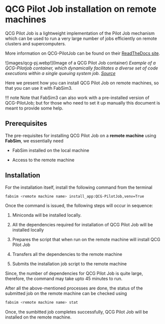 # QCG Pilot Job installation on remote machines

QCG Pilot Job is a lightweight implementation of the Pilot Job mechanism which
can be used to run a very large number of jobs efficiently on remote clusters and supercomputers.

More information on QCG-PilotJob can be found on their [ReadTheDocs site](https://qcg-pilotjob.readthedocs.io/en/develop/).

![images/qcg-pj.webp!](Image of a QCG Pilot Job container)
*Example of a QCG-Pilotjob container, which dynamically facilitates a diverse set of code executions within a single queuing system job. [Source](https://link.springer.com/chapter/10.1007/978-3-030-77977-1_39)*

Here we present how you can install QCG Pilot Job on remote machines, so that you can use it with FabSim3.

!!! note
Note that FabSim3 can also work with a pre-installed version of QCG-PilotJob; but for those who need to set it up manually this document is meant to provide some help.

## Prerequisites

The pre-requisites for installing QCG Pilot Job on a **remote machine** using **FabSim**, we essentially need

- FabSim installed on the local machine

- Access to the remote machine

## Installation

For the installation itself, install the following command from the terminal

```sh
fabsim <remote machine name> install_app:QCG-PilotJob,venv=True
```

Once the command is issued, the following steps will occur in sequence:

1. Miniconda will be installed locally.

2. All the dependencies required for installation of QCG Pilot Job will be installed locally

3. Prepares the script that when run on the remote machine will install QCG Pilot Job

4. Transfers all the dependencies to the remote machine

5. Submits the installation job script to the remote machine

Since, the number of dependencies for QCG Pilot Job is quite large, therefore, the command may take upto 45 minutes to run.

After all the above-mentioned processes are done, the status of the submitted job on the remote machine can be checked using

```sh
fabsim <remote machine name> stat
```

Once, the sumbitted job completes successfully, QCG Pilot Job will be installed on the remote machine.
